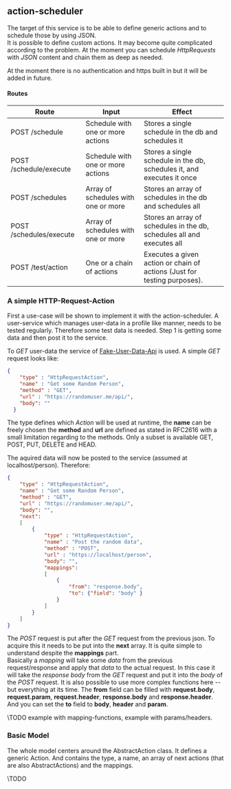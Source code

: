 ## action-scheduler
The target of this service is to be able to define generic actions and to schedule
those by using JSON.</br>
It is possible to define custom actions. It may become quite complicated according to the problem. At the moment you
can schedule *HttpRequests* with *JSON* content and chain them as deep as needed.

At the moment there is no authentication and https built in but it will be added in future.
#### Routes

| Route                   | Input                                | Effect 
|-------------------------|--------------------------------------|------------------
| POST /schedule          | Schedule with one or more actions    | Stores a single schedule in the db and schedules it
| POST /schedule/execute  | Schedule with one or more actions    | Stores a single schedule in the db, schedules it, and executes it once
| POST /schedules         | Array of schedules with one or more  | Stores an array of schedules in the db and schedules all
| POST /schedules/execute | Array of schedules with one or more  | Stores an array of schedules in the db, schedules all and executes all
| POST /test/action       | One or a chain of actions            | Executes a given action or chain of actions (Just for testing purposes).

### A simple HTTP-Request-Action
First a use-case will be shown to implement it with the action-scheduler.
A user-service which manages user-data in a profile like manner, needs to be tested regularly.
Therefore some test data is needed. Step 1 is getting some data and then post it to the service.

To *GET* user-data the service of [Fake-User-Data-Api](https://randomuser.me/api/) is used. A simple *GET* request looks like:

```json
{
    "type" : "HttpRequestAction",
    "name" : "Get some Random Person",
    "method" : "GET",
    "url" : "https://randomuser.me/api/",
    "body": ""
  }
```

The type defines which *Action* will be used at runtime, the **name** can be freely chosen the **method** and **url** are defined as stated in RFC2616 with a
small limitation regarding to the methods. Only a subset is available GET, POST, PUT, DELETE and HEAD.

The aquired data will now be posted to the service (assumed at localhost/person). Therefore:
```json
{
    "type" : "HttpRequestAction",
    "name" : "Get some Random Person",
    "method" : "GET",
    "url" : "https://randomuser.me/api/",
    "body": "",
    "next":
    [
        {
            "type" : "HttpRequestAction",
            "name" : "Post the random data",
            "method" : "POST",
            "url" : "https://localhost/person",
            "body": "",
            "mappings": 
            [
                {
                    "from": "response.body",
                    "to": {"field": "body" }
                }
            ]
        }
    ]
}
```

The *POST* request is put after the *GET* request from the previous json. To acquire this it needs to be put
into the **next** array. It is quite simple to understand despite the **mappings** part. </br>
Basically a *mapping* will take some *data* from the previous request/response and apply that *data* to the
actual request. In this case it will take the *response body* from the *GET* request and put it into the *body* of
the *POST* request. It is also possible to use more complex functions here -- but everything at its time.
The **from** field can be filled with **request.body**, **request.param**, **request.header**, **response.body** and **response.header**.
And you can set the **to** field to **body**, **header** and **param**.

\\TODO example with mapping-functions, example with params/headers.

### Basic Model
The whole model centers around the AbstractAction class. It defines a generic Action. And contains
the type, a name, an array of next actions (that are also AbstractActions) and the mappings.

\\TODO
